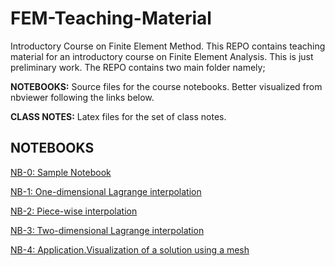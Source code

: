 # FEM-Teaching-Material
Introductory Course on Finite Element Method.
This REPO contains teaching material for an introductory course on Finite Element Analysis. This is just preliminary work. The REPO contains two main folder namely;

**NOTEBOOKS:** Source files for the course notebooks. Better visualized from nbviewer following the links below.

**CLASS NOTES:** Latex files for the set of class notes.

## NOTEBOOKS

[NB-0: Sample Notebook](<https://bit.ly/2WDgccX>)

[NB-1: One-dimensional Lagrange interpolation](<https://bit.ly/2Sm92dZ>)

[NB-2: Piece-wise interpolation](<https://bit.ly/2TrVVFo>)

[NB-3: Two-dimensional Lagrange interpolation](<https://bit.ly/2RxBftM>)

[NB-4: Application.Visualization of a solution using a mesh](<https://bit.ly/2G1es8k>)
